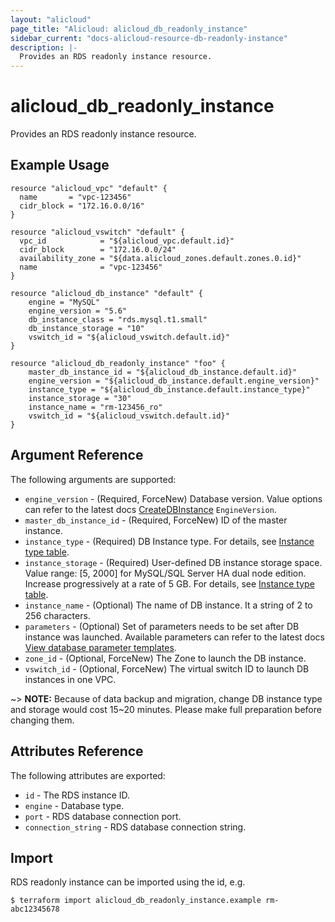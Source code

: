 ```yaml
---
layout: "alicloud"
page_title: "Alicloud: alicloud_db_readonly_instance"
sidebar_current: "docs-alicloud-resource-db-readonly-instance"
description: |-
  Provides an RDS readonly instance resource.
---
```


# alicloud\_db\_readonly\_instance

Provides an RDS readonly instance resource. 

## Example Usage

```
resource "alicloud_vpc" "default" {
  name       = "vpc-123456"
  cidr_block = "172.16.0.0/16"
}

resource "alicloud_vswitch" "default" {
  vpc_id            = "${alicloud_vpc.default.id}"
  cidr_block        = "172.16.0.0/24"
  availability_zone = "${data.alicloud_zones.default.zones.0.id}"
  name              = "vpc-123456"
}

resource "alicloud_db_instance" "default" {
	engine = "MySQL"
	engine_version = "5.6"
	db_instance_class = "rds.mysql.t1.small"
	db_instance_storage = "10"
	vswitch_id = "${alicloud_vswitch.default.id}"
}

resource "alicloud_db_readonly_instance" "foo" {
	master_db_instance_id = "${alicloud_db_instance.default.id}"
	engine_version = "${alicloud_db_instance.default.engine_version}"
	instance_type = "${alicloud_db_instance.default.instance_type}"
	instance_storage = "30"
	instance_name = "rm-123456_ro"
	vswitch_id = "${alicloud_vswitch.default.id}"
}
```

## Argument Reference

The following arguments are supported:

* `engine_version` - (Required, ForceNew) Database version. Value options can refer to the latest docs [CreateDBInstance](https://www.alibabacloud.com/help/doc-detail/26228.htm) `EngineVersion`.
* `master_db_instance_id` - (Required, ForceNew) ID of the master instance.
* `instance_type` - (Required) DB Instance type. For details, see [Instance type table](https://www.alibabacloud.com/help/doc-detail/26312.htm).
* `instance_storage` - (Required) User-defined DB instance storage space. Value range: [5, 2000] for MySQL/SQL Server HA dual node edition. Increase progressively at a rate of 5 GB. For details, see [Instance type table](https://www.alibabacloud.com/help/doc-detail/26312.htm).
* `instance_name` - (Optional) The name of DB instance. It a string of 2 to 256 characters.
* `parameters` - (Optional) Set of parameters needs to be set after DB instance was launched. Available parameters can refer to the latest docs [View database parameter templates](https://www.alibabacloud.com/help/doc-detail/26284.htm).
* `zone_id` - (Optional, ForceNew) The Zone to launch the DB instance.
* `vswitch_id` - (Optional, ForceNew) The virtual switch ID to launch DB instances in one VPC.

~> **NOTE:** Because of data backup and migration, change DB instance type and storage would cost 15~20 minutes. Please make full preparation before changing them.

## Attributes Reference

The following attributes are exported:

* `id` - The RDS instance ID.
* `engine` - Database type.
* `port` - RDS database connection port.
* `connection_string` - RDS database connection string.

## Import

RDS readonly instance can be imported using the id, e.g.

```
$ terraform import alicloud_db_readonly_instance.example rm-abc12345678
```
